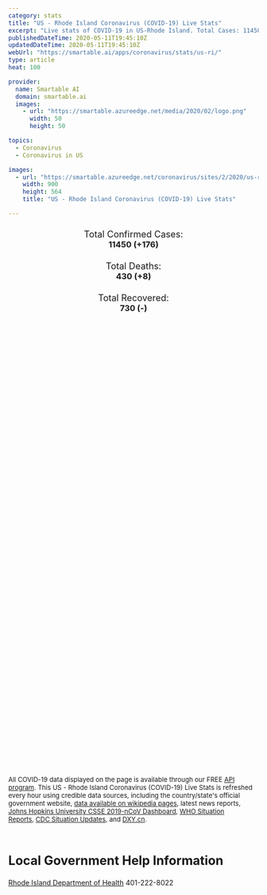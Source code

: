 ```yaml
---
category: stats
title: "US - Rhode Island Coronavirus (COVID-19) Live Stats"
excerpt: "Live stats of COVID-19 in US-Rhode Island. Total Cases: 11450 (+176), Deaths: 430 (+8), Recoveries: 730(-)."
publishedDateTime: 2020-05-11T19:45:10Z
updatedDateTime: 2020-05-11T19:45:10Z
webUrl: "https://smartable.ai/apps/coronavirus/stats/us-ri/"
type: article
heat: 100

provider:
  name: Smartable AI
  domain: smartable.ai
  images:
    - url: "https://smartable.azureedge.net/media/2020/02/logo.png"
      width: 50
      height: 50

topics:
  - Coronavirus
  - Coronavirus in US

images:
  - url: "https://smartable.azureedge.net/coronavirus/sites/2/2020/us-ri.jpg"
    width: 900
    height: 564
    title: "US - Rhode Island Coronavirus (COVID-19) Live Stats"

---
```

<div class="total-stats" style="text-align: center;">
    <h3>
	    <div style="font-size: 18px; font-weight: 400;">Total Confirmed Cases:</div>
	    11450 (<span class='red'>+176</span>)
    </h3>
    <h3>
	    <div style="font-size: 18px; font-weight: 400;">Total Deaths:</div>
	    430 (<span class='red'>+8</span>)
    </h3>
    <h3>
	    <div style="font-size: 18px; font-weight: 400;">Total Recovered:</div>
	    730 (-)
    </h3>
</div>

<script type="text/javascript" src="https://www.gstatic.com/charts/loader.js"></script>

<div id="time_series_chart" style="width: 100%; height: 400px;"></div>
<script type="text/javascript">
  google.charts.load('current', {'packages':['corechart']});
  google.charts.setOnLoadCallback(drawChart);
  function drawChart() {
    var data = google.visualization.arrayToDataTable([
      ['Date', 'Total Cases', 'Total Deaths', 'Total Recovered'],
      ['1/22/2020', 0, 0, 0],['1/23/2020', 0, 0, 0],['1/24/2020', 0, 0, 0],['1/25/2020', 0, 0, 0],['1/26/2020', 0, 0, 0],['1/27/2020', 0, 0, 0],['1/28/2020', 0, 0, 0],['1/29/2020', 0, 0, 0],['1/30/2020', 0, 0, 0],['1/31/2020', 0, 0, 0],['2/1/2020', 0, 0, 0],['2/2/2020', 0, 0, 0],['2/3/2020', 0, 0, 0],['2/4/2020', 0, 0, 0],['2/5/2020', 0, 0, 0],['2/6/2020', 0, 0, 0],['2/7/2020', 0, 0, 0],['2/8/2020', 0, 0, 0],['2/9/2020', 0, 0, 0],['2/10/2020', 0, 0, 0],['2/11/2020', 0, 0, 0],['2/12/2020', 0, 0, 0],['2/13/2020', 0, 0, 0],['2/14/2020', 0, 0, 0],['2/15/2020', 0, 0, 0],['2/16/2020', 0, 0, 0],['2/17/2020', 0, 0, 0],['2/18/2020', 0, 0, 0],['2/19/2020', 0, 0, 0],['2/20/2020', 0, 0, 0],['2/21/2020', 0, 0, 0],['2/22/2020', 0, 0, 0],['2/23/2020', 0, 0, 0],['2/24/2020', 0, 0, 0],['2/25/2020', 0, 0, 0],['2/26/2020', 0, 0, 0],['2/27/2020', 0, 0, 0],['2/28/2020', 0, 0, 0],['2/29/2020', 0, 0, 0],['3/1/2020', 1, 0, 0],['3/2/2020', 2, 0, 0],['3/3/2020', 2, 0, 0],['3/4/2020', 2, 0, 0],['3/5/2020', 2, 0, 0],['3/6/2020', 2, 0, 0],['3/7/2020', 3, 0, 0],['3/8/2020', 3, 0, 0],['3/9/2020', 3, 0, 0],['3/10/2020', 3, 0, 0],['3/11/2020', 3, 0, 0],['3/12/2020', 5, 0, 0],['3/13/2020', 5, 0, 0],['3/14/2020', 22, 0, 0],['3/15/2020', 20, 0, 0],['3/16/2020', 21, 0, 0],['3/17/2020', 23, 0, 0],['3/18/2020', 33, 0, 0],['3/19/2020', 44, 0, 0],['3/20/2020', 54, 0, 0],['3/21/2020', 66, 0, 0],['3/22/2020', 83, 0, 0],['3/23/2020', 106, 0, 0],['3/24/2020', 124, 0, 0],['3/25/2020', 132, 0, 0],['3/26/2020', 165, 0, 0],['3/27/2020', 203, 0, 0],['3/28/2020', 239, 2, 0],['3/29/2020', 294, 3, 0],['3/30/2020', 408, 4, 0],['3/31/2020', 488, 8, 0],['4/1/2020', 566, 10, 0],['4/2/2020', 657, 12, 0],['4/3/2020', 711, 14, 0],['4/4/2020', 806, 17, 0],['4/5/2020', 922, 25, 0],['4/6/2020', 1082, 27, 0],['4/7/2020', 1229, 30, 0],['4/8/2020', 1450, 35, 0],['4/9/2020', 1727, 43, 0],['4/10/2020', 2015, 49, 0],['4/11/2020', 2349, 56, 0],['4/12/2020', 2665, 63, 0],['4/13/2020', 2976, 73, 0],['4/14/2020', 3251, 80, 0],['4/15/2020', 3529, 87, 0],['4/16/2020', 3838, 105, 0],['4/17/2020', 4177, 118, 0],['4/18/2020', 4491, 137, 0],['4/19/2020', 4706, 150, 0],['4/20/2020', 5090, 155, 0],['4/21/2020', 5500, 171, 0],['4/22/2020', 5829, 181, 0],['4/23/2020', 6256, 189, 342],['4/24/2020', 6794, 223, 377],['4/25/2020', 7129, 215, 342],['4/26/2020', 7439, 226, 342],['4/27/2020', 7708, 233, 342],['4/28/2020', 7926, 239, 342],['4/29/2020', 8247, 251, 342],['4/30/2020', 8621, 266, 342],['5/1/2020', 8954, 281, 342],['5/2/2020', 9289, 296, 342],['5/3/2020', 9477, 320, 342],['5/4/2020', 9652, 487, 342],['5/5/2020', 9933, 355, 342],['5/6/2020', 10205, 370, 665],['5/7/2020', 10530, 388, 665],['5/8/2020', 10779, 399, 730],['5/9/2020', 10989, 418, 730],['5/10/2020', 11274, 422, 730],['5/11/2020', 11450, 430, 730],
    ]);
    var options = {
      curveType: 'none',
      chartArea: {'width': '80%', 'height': '80%'},
      legend: { position: 'top' },
      lineWidth: 5,
      colors: ['#f60109', '#444444', '#81B71F']
    };
    var chart = new google.visualization.LineChart(document.getElementById('time_series_chart'));
    chart.draw(data, options);
  }
</script>

<div id="geo_chart" style="width: 100%; height: 500px;"></div>
<script type="text/javascript">
  google.charts.load('current', {
    'packages':['geochart'],
    'mapsApiKey': 'AIzaSyDk1HhVhLaveyKrUhhHZ5YwzIpEcbdal6U'
  });
  google.charts.setOnLoadCallback(drawRegionsMap);
  function drawRegionsMap() {
    var data = google.visualization.arrayToDataTable([
      ['LATITUDE', 'LONGITUDE', 'DESCRIPTION', 'Total Cases', 'Total Deaths'],
      [41.6988, -71.7339, "Kent", 703, 28],[41.4803, -71.3205, "Newport", 161, 1],[41.8882, -71.4774, "Providence", 7138, 203],[41.5151, -71.72, "Washington", 363, 20],[41.7257893, -71.3111773, "Bristol", 154, 1],
    ]);
    var options = {
      backgroundColor: {fill:'transparent',stroke:'#FFF' ,strokeWidth:0 }, 
      displayMode: 'markers',
      region: 'US-RI', 
      resolution: 'metros',
      colorAxis: {colors: ['#F27D81', '#f60109']},
      sizeAxis: {minSize:3,  maxSize:12},
    };
    var chart = new google.visualization.GeoChart(document.getElementById('geo_chart'));
    chart.draw(data, options);
  };
</script>

<div id="geo_table"></div>
<script type="text/javascript">
  google.charts.load('current', {'packages':['table']});
  google.charts.setOnLoadCallback(drawTable);
  function drawTable() {
    var data = new google.visualization.DataTable();
    data.addColumn('string', 'Location');
    data.addColumn('number', 'Total Cases');
    data.addColumn('number', 'New Cases');
    data.addColumn('number', 'Active Cases');
    data.addColumn('number', 'Total Deaths');
    data.addColumn('number', 'New Deaths');
    data.addColumn('number', 'Total Recovered');
    data.addRows([
      [{v:"Kent", f:"Kent"}, 703, 0, 675, 28, 0, 0],[{v:"Newport", f:"Newport"}, 161, 0, 160, 1, 0, 0],[{v:"Providence", f:"Providence"}, 7138, 0, 6935, 203, 0, 0],[{v:"Washington", f:"Washington"}, 363, 0, 343, 20, 0, 0],[{v:"Bristol", f:"Bristol"}, 154, 0, 153, 1, 0, 0],
    ]);
    data.setProperty(0, 0, 'style', 'min-width:100px');
    var table = new google.visualization.Table(document.getElementById('geo_table'));
    table.draw(data, {allowHtml: true, sortColumn: 2, sortAscending: false, width: '660px', height: '100%'});
  }
</script>

<span style="font-size: 13px">All COVID-19 data displayed on the page is available through our FREE <a href="https://developer.smartable.ai">API program</a>. This US - Rhode Island Coronavirus (COVID-19) Live Stats is refreshed every hour using credible data sources, including the country/state's official government website, <a href="https://en.wikipedia.org/wiki/2019%E2%80%9320_coronavirus_pandemic" target="_blank">data available on wikipedia pages</a>, latest news reports, <a href="https://systems.jhu.edu/research/public-health/ncov/" target="_blank">Johns Hopkins University CSSE 2019-nCoV Dashboard</a>, <a href="https://www.who.int/emergencies/diseases/novel-coronavirus-2019/situation-reports" target="_blank">WHO Situation Reports</a>, <a href="https://www.cdc.gov/coronavirus/2019-ncov/index.html" target="_blank">CDC Situation Updates</a>, and <a href="https://ncov.dxy.cn/ncovh5/view/pneumonia" target="_blank">DXY.cn</a>.</span>

<h2 id="news" class="center" style="margin-top: 60px; font-size: 25px;">Local Government Help Information</h2>
<div class="info center">
<a href="https://health.ri.gov/diseases/ncov2019/" target="_blank">Rhode Island Department of Health</a> 401-222-8022
</div>

